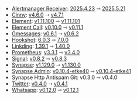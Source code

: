 * [Alertmanager Receiver](https://github.com/metio/matrix-alertmanager-receiver): [2025.4.23](https://github.com/metio/matrix-alertmanager-receiver/releases/tag/2025.4.23) ⇾ [2025.5.21](https://github.com/metio/matrix-alertmanager-receiver/releases/tag/2025.5.21)
* [Cinny](https://github.com/ajbura/cinny): [v4.6.0](https://github.com/ajbura/cinny/releases/tag/v4.6.0) ⇾ [v4.7.1](https://github.com/ajbura/cinny/releases/tag/v4.7.1)
* [Element](https://github.com/element-hq/element-web): [v1.11.100](https://github.com/element-hq/element-web/releases/tag/v1.11.100) ⇾ [v1.11.101](https://github.com/element-hq/element-web/releases/tag/v1.11.101)
* [Element Call](https://github.com/element-hq/element-call): [v0.10.0](https://github.com/element-hq/element-call/releases/tag/v0.10.0) ⇾ [v0.11.1](https://github.com/element-hq/element-call/releases/tag/v0.11.1)
* [Gmessages](https://github.com/mautrix/gmessages): [v0.6.1](https://github.com/mautrix/gmessages/releases/tag/v0.6.1) ⇾ [v0.6.2](https://github.com/mautrix/gmessages/releases/tag/v0.6.2)
* [Hookshot](https://github.com/matrix-org/matrix-hookshot): [6.0.3](https://github.com/matrix-org/matrix-hookshot/releases/tag/6.0.3) ⇾ [7.0.0](https://github.com/matrix-org/matrix-hookshot/releases/tag/7.0.0)
* [Linkding](https://github.com/sissbruecker/linkding): [1.39.1](https://github.com/sissbruecker/linkding/releases/tag/v1.39.1) ⇾ [1.40.0](https://github.com/sissbruecker/linkding/releases/tag/v1.40.0)
* [Prometheus](https://github.com/prometheus/prometheus): [v3.3.1](https://github.com/prometheus/prometheus/releases/tag/v3.3.1) ⇾ [v3.4.0](https://github.com/prometheus/prometheus/releases/tag/v3.4.0)
* [Signal](https://github.com/mautrix/signal): [v0.8.2](https://github.com/mautrix/signal/releases/tag/v0.8.2) ⇾ [v0.8.3](https://github.com/mautrix/signal/releases/tag/v0.8.3)
* [Synapse](https://github.com/element-hq/synapse): [v1.129.0](https://github.com/element-hq/synapse/releases/tag/v1.129.0) ⇾ [v1.130.0](https://github.com/element-hq/synapse/releases/tag/v1.130.0)
* [Synapse Admin](https://github.com/etkecc/synapse-admin): [v0.10.4-etke40](https://github.com/etkecc/synapse-admin/releases/tag/v0.10.4-etke40) ⇾ [v0.10.4-etke41](https://github.com/etkecc/synapse-admin/releases/tag/v0.10.4-etke41)
* Synapse Http Antispam Git: v0.3.0 ⇾ v0.4.0
* [Twitter](https://github.com/mautrix/twitter): [v0.4.0](https://github.com/mautrix/twitter/releases/tag/v0.4.0) ⇾ [v0.4.1](https://github.com/mautrix/twitter/releases/tag/v0.4.1)
* [Whatsapp](https://github.com/mautrix/whatsapp): [v0.12.0](https://github.com/mautrix/whatsapp/releases/tag/v0.12.0) ⇾ [v0.12.1](https://github.com/mautrix/whatsapp/releases/tag/v0.12.1)
